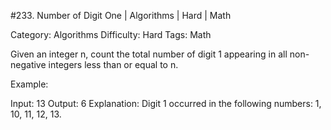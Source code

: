 #233. Number of Digit One | Algorithms | Hard | Math

Category: Algorithms
Difficulty: Hard
Tags: Math

Given an integer n, count the total number of digit 1 appearing in all non-negative integers less than or equal to n.

Example:


Input: 13
Output: 6 
Explanation: Digit 1 occurred in the following numbers: 1, 10, 11, 12, 13.


